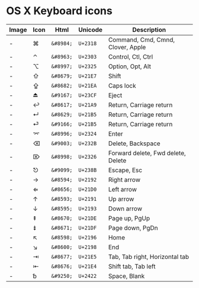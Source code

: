 OS X Keyboard icons
=


| Image | Icon    | Html      | Unicode  | Description                        |
| ----- | ------- | --------- | -------  | ---------------------------------- |
| -     | &#8984; | `&#8984;` | `U+2318` | Command, Cmd, Cmnd, Clover, Apple  |
| -     | &#8963; | `&#8963;` | `U+2303` | Control, Ctl, Ctrl                 |
| -     | &#8997; | `&#8997;` | `U+2325` | Option, Opt, Alt                   |
| -     | &#8679; | `&#8679;` | `U+21E7` | Shift                              |
| -     | &#8682; | `&#8682;` | `U+21EA` | Caps lock                          |
| -     | &#9167; | `&#9167;` | `U+23CF` | Eject                              |
| -     | &#8617; | `&#8617;` | `U+21A9` | Return, Carriage return            |
| -     | &#8629; | `&#8629;` | `U+21B5` | Return, Carriage return            |
| -     | &#9166; | `&#9166;` | `U+21B5` | Return, Carriage return            |
| -     | &#8996; | `&#8996;` | `U+2324` | Enter                              |
| -     | &#9003; | `&#9003;` | `U+232B` | Delete, Backspace                  |
| -     | &#8998; | `&#8998;` | `U+2326` | Forward delete, Fwd delete, Delete |
| -     | &#9099; | `&#9099;` | `U+238B` | Escape, Esc                        |
| -     | &#8594; | `&#8594;` | `U+2192` | Right arrow                        |
| -     | &#8656; | `&#8656;` | `U+21D0` | Left arrow                         |
| -     | &#8593; | `&#8593;` | `U+2191` | Up arrow                           |
| -     | &#8595; | `&#8595;` | `U+2193` | Down arrow                         |
| -     | &#8670; | `&#8670;` | `U+21DE` | Page up, PgUp                      |
| -     | &#8671; | `&#8671;` | `U+21DF` | Page down, PgDn                    |
| -     | &#8598; | `&#8598;` | `U+2196` | Home                               |
| -     | &#8600; | `&#8600;` | `U+2198` | End                                |
| -     | &#8677; | `&#8677;` | `U+21E5` | Tab, Tab right, Horizontal tab     |
| -     | &#8676; | `&#8676;` | `U+21E4` | Shift tab, Tab left                |
| -     | &#9250; | `&#9250;` | `U+2422` | Space, Blank                       |
